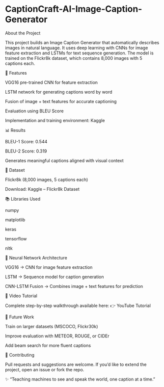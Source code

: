 # CaptionCraft-AI-Image-Caption-Generator
About the Project

This project builds an Image Caption Generator that automatically describes images in natural language. It uses deep learning with CNNs for image feature extraction and LSTMs for text sequence generation. The model is trained on the Flickr8k dataset, which contains 8,000 images with 5 captions each.

🔑 Features

VGG16 pre-trained CNN for feature extraction

LSTM network for generating captions word by word

Fusion of image + text features for accurate captioning

Evaluation using BLEU Score

Implementation and training environment: Kaggle

📊 Results

BLEU-1 Score: 0.544

BLEU-2 Score: 0.319

Generates meaningful captions aligned with visual context

📂 Dataset

Flickr8k (8,000 images, 5 captions each)

Download: Kaggle – Flickr8k Dataset

📚 Libraries Used

numpy

matplotlib

keras

tensorflow

nltk

🧠 Neural Network Architecture

VGG16 → CNN for image feature extraction

LSTM → Sequence model for caption generation

CNN-LSTM Fusion → Combines image + text features for prediction

🎥 Video Tutorial

Complete step-by-step walkthrough available here:
👉 YouTube Tutorial

🔮 Future Work

Train on larger datasets (MSCOCO, Flickr30k)

Improve evaluation with METEOR, ROUGE, or CIDEr

Add beam search for more fluent captions

🤝 Contributing

Pull requests and suggestions are welcome. If you’d like to extend the project, open an issue or fork the repo.


✨ “Teaching machines to see and speak the world, one caption at a time.”
